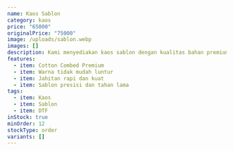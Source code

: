 ```yaml
---
name: Kaos Sablon
category: kaos
price: "65000"
originalPrice: "75000"
image: /uploads/sablon.webp
images: []
description: Kami menyediakan kaos sablon dengan kualitas bahan premium.
features:
  - item: Cotton Combed Premium
  - item: Warna tidak mudah luntur
  - item: Jahitan rapi dan kuat
  - item: Sablon presisi dan tahan lama
tags:
  - item: Kaos
  - item: Sablon
  - item: DTF
inStock: true
minOrder: 12
stockType: order
variants: []
---
```

